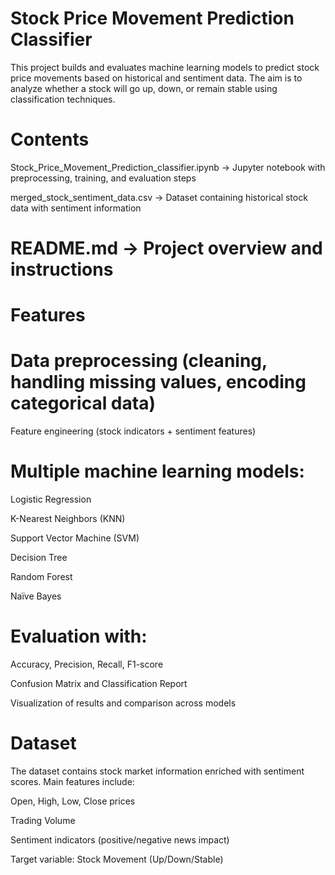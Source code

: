 # Stock Price Movement Prediction Classifier

This project builds and evaluates machine learning models to predict stock price movements based on historical and sentiment data. The aim is to analyze whether a stock will go up, down, or remain stable using classification techniques.

# Contents

Stock_Price_Movement_Prediction_classifier.ipynb → Jupyter notebook with preprocessing, training, and evaluation steps

merged_stock_sentiment_data.csv → Dataset containing historical stock data with sentiment information

# README.md → Project overview and instructions

# Features

# Data preprocessing (cleaning, handling missing values, encoding categorical data)

Feature engineering (stock indicators + sentiment features)
# Multiple machine learning models:

Logistic Regression

K-Nearest Neighbors (KNN)

Support Vector Machine (SVM)

Decision Tree

Random Forest

Naïve Bayes

# Evaluation with:

Accuracy, Precision, Recall, F1-score

Confusion Matrix and Classification Report

Visualization of results and comparison across models

# Dataset

The dataset contains stock market information enriched with sentiment scores.
Main features include:

Open, High, Low, Close prices

Trading Volume

Sentiment indicators (positive/negative news impact)

Target variable: Stock Movement (Up/Down/Stable)
